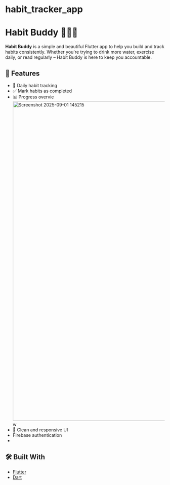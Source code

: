 # habit_tracker_app

# Habit Buddy 🧘‍♂️📱

**Habit Buddy**
is a simple and beautiful Flutter app to help you build and track habits consistently. 
Whether you're trying to drink more water, exercise daily, or read regularly – Habit Buddy is here to keep you accountable.

## 🚀 Features

- 📅 Daily habit tracking
- ✅ Mark habits as completed
- 📊 Progress overvie<img width="963" height="1008" alt="Screenshot 2025-09-01 145215" src="https://github.com/user-attachments/assets/ae1ba484-444d-4edf-af35-0965d8947a4d" />
w
- 🎨 Clean and responsive UI
- Firebase authentication
- 

## 🛠️ Built With

- [Flutter](https://flutter.dev/)
- [Dart](https://dart.dev/)


   


